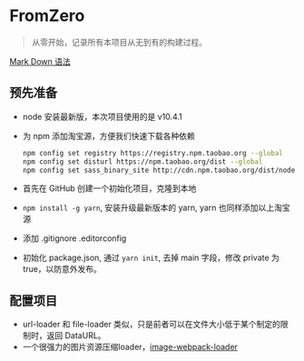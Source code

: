 # FromZero

> 从零开始，记录所有本项目从无到有的构建过程。

[Mark Down 语法](https://github.com/DavidAnson/markdownlint/blob/master/doc/Rules.md)

## 预先准备

- node 安装最新版，本次项目使用的是 v10.4.1
- 为 npm 添加淘宝源，方便我们快速下载各种依赖

  ``` bash
  npm config set registry https://registry.npm.taobao.org --global
  npm config set disturl https://npm.taobao.org/dist --global
  npm config set sass_binary_site http://cdn.npm.taobao.org/dist/node-sass --global
  ```

- 首先在 GitHub 创建一个初始化项目，克隆到本地
- `npm install -g yarn`, 安装升级最新版本的 yarn, yarn 也同样添加以上淘宝源
- 添加 .gitignore .editorconfig
- 初始化 package.json, 通过 `yarn init`, 去掉 main 字段，修改 private 为 true，以防意外发布。

## 配置项目

- url-loader 和 file-loader 类似，只是前者可以在文件大小低于某个制定的限制时，返回 DataURL。
- 一个很强力的图片资源压缩loader，[image-webpack-loader](https://github.com/tcoopman/image-webpack-loader)
